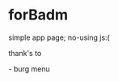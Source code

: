 # forBadm

simple app page; no-using js:(

thank's to 
<!--    Made by Erik Terwan    -->
<!--   24th of November 2015   -->
<!--        MIT License        --> - burg menu

